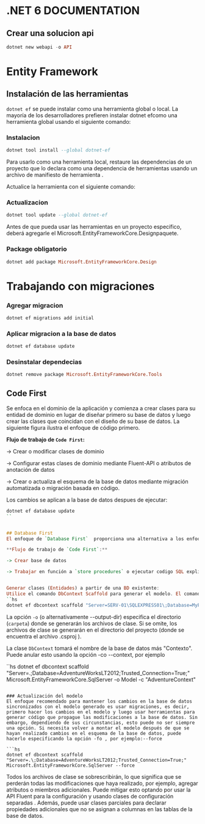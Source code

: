 # .NET 6 DOCUMENTATION

## Crear una solucion api

```hs
dotnet new webapi -o API
```

# Entity Framework
## Instalación de las herramientas
`dotnet ef` se puede instalar como una herramienta global o local. La mayoría de los desarrolladores prefieren instalar dotnet efcomo una herramienta global usando el siguiente comando:
### Instalacion

```hs
dotnet tool install --global dotnet-ef
```

Para usarlo como una herramienta local, restaure las dependencias de un proyecto que lo declara como una dependencia de herramientas usando un archivo de manifiesto de herramienta .

Actualice la herramienta con el siguiente comando:
### Actualizacion

```hs
dotnet tool update --global dotnet-ef
```

Antes de que pueda usar las herramientas en un proyecto específico, deberá agregarle el Microsoft.EntityFrameworkCore.Designpaquete.

### Package obligatorio
```hs
dotnet add package Microsoft.EntityFrameworkCore.Design
```

# Trabajando con migraciones
### Agregar migracion

```hs
dotnet ef migrations add initial
```

### Aplicar migracion a la base de datos
```hs
dotnet ef database update
```

### Desinstalar dependecias
```hs
dotnet remove package Microsoft.EntityFrameworkCore.Tools
```
## Code First
Se enfoca en el dominio de la aplicación y comienza a crear clases para su entidad de dominio en lugar de diseñar primero su base de datos y luego crear las clases que coincidan con el diseño de su base de datos. La siguiente figura ilustra el enfoque de código primero.

**Flujo de trabajo de `Code First`:**

-> Crear o modificar clases de dominio 

-> Configurar estas clases de dominio mediante Fluent-API o atributos de anotación de datos

-> Crear o actualiza el esquema de la base de datos mediante migración automatizada o migración basada en código.

Los cambios se aplican a la base de datos despues de ejecutar:
```hs
dotnet ef database update
``


## Database First
El enfoque de `Database First`  proporciona una alternativa a los enfoques de  `Code First`. Crea códigos de modelo (clases, propiedades, DbContext, etc.) a partir de la base de datos existente. Se puede usar las demás funcionalidades, como la sincronización del modelo/base de datos y la generación de código.

**Flujo de trabajo de `Code First`:**

-> Crear base de datos

-> Trabajar en función a `store procedures` o ejecutar codigo SQL explicitamente en un string


Generar clases (Entidades) a partir de una BD existente:
Utilice el comando DbContext Scaffold para generar el modelo. El comando tiene dos argumentos obligatorios: una cadena de conexión y un proveedor. La cadena de conexión dependerá de su entorno y proveedor de base de datos. El argumento del proveedor es el proveedor de Entity Framework para la base de datos elegida. Este ejemplo utiliza la base de datos de muestra AdventureWorks para el servidor SQL proporcionada por Microsoft.
``hs
dotnet ef dbcontext scaffold "Server=SERV-01\SQLEXPRESS01\;Database=MyFirstDatabase;Trusted_Connection=True;" Microsoft.EntityFrameworkCore.SqlServer -o Model
```
La opción `-o`  (o alternativamente --output-dir) especifica el directorio (`carpeta`) donde se generarán los archivos de clase. Si se omite, los archivos de clase se generarán en el directorio del proyecto (donde se encuentra el archivo .csproj ).

La clase `DbContext`  tomará el nombre de la base de datos más "Contexto". Puede anular esto usando la opción -co --context, por ejemplo

``hs
dotnet ef dbcontext scaffold "Server=.\;Database=AdventureWorksLT2012;Trusted_Connection=True;" Microsoft.EntityFrameworkCore.SqlServer -o Model -c "AdventureContext"
```

### Actualización del modelo
El enfoque recomendado para mantener los cambios en la base de datos sincronizados con el modelo generado es usar migraciones, es decir, primero hacer los cambios en el modelo y luego usar herramientas para generar código que propague las modificaciones a la base de datos. Sin embargo, dependiendo de sus circunstancias, esto puede no ser siempre una opción. Si necesita volver a montar el modelo después de que se hayan realizado cambios en el esquema de la base de datos, puede hacerlo especificando la opción -fo , por ejemplo:--force

```hs
dotnet ef dbcontext scaffold "Server=.\;Database=AdventureWorksLT2012;Trusted_Connection=True;" Microsoft.EntityFrameworkCore.SqlServer --force
```

Todos los archivos de clase se sobrescribirán, lo que significa que se perderán todas las modificaciones que haya realizado, por ejemplo, agregar atributos o miembros adicionales. Puede mitigar esto optando por usar la API Fluent para la configuración y usando clases de configuración separadas . Además, puede usar clases parciales para declarar propiedades adicionales que no se asignan a columnas en las tablas de la base de datos.